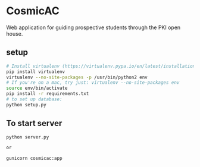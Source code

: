 # CosmicAC
Web application for guiding prospective students through the PKI open house.

## setup
```bash
# Install virtualenv (https://virtualenv.pypa.io/en/latest/installation.html)
pip install virtualenv
virtualenv --no-site-packages -p /usr/bin/python2 env
# If you're on a mac, try just: virtualenv --no-site-packages env
source env/bin/activate
pip install -r requirements.txt
# to set up database:
python setup.py
```

## To start server
```bash
python server.py

or

gunicorn cosmicac:app
```
